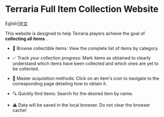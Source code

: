 # Terraria Full Item Collection Website

Eglish|[中文](README_zh.md)

This website is designed to help Terraria players achieve the goal of **collecting all items** .

* 📜 Browse collectible items: View the complete list of items by category.

* ✅ Track your collection progress: Mark items as obtained to clearly understand which items have been collected and which ones are yet to be collected.

* 🧩 Master acquisition methods: Click on an item's icon to navigate to the corresponding page detailing how to obtain it.

* 🔍 Quickly find items: Search for the desired item by name.

* ⚠️ Data will be saved in the local browser. Do not clear the browser cache!